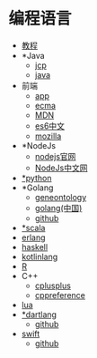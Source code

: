 #   编程语言

-   [教程](https://github.com/tuvtran/project-based-learning)
-   *Java
    -   [jcp](https://jcp.org/en/home/index)
    -   [java](http://www.oracle.com/technetwork/cn/java/index.html)
-   前端
    -   [app](app.md)
    -   [ecma](http://www.ecma-international.org/)
    -   [MDN](https://developer.mozilla.org/zh-CN/) 
    -   [es6中文](https://github.com/zhoushengmufc/es6)
    -   [mozilla](https://mozilla.github.io/)
-   *NodeJs
    -   [nodejs官网](https://nodejs.org/en/)
    -   [NodeJs中文网](http://nodejs.cn/)
-   [*python](https://www.python.org/)
-   *Golang
    -   [geneontology](http://www.geneontology.org/)
    -   [golang(中国)](https://studygolang.com/)
    -   [github](https://github.com/golang)
-   [*scala](https://www.scala-lang.org/)
-   [erlang](http://www.erlang.org/)
-   [haskell](https://www.haskell.org/)
-   [kotlinlang](http://kotlinlang.org/)
-   [R](https://www.r-project.org/)
-   C++
    -   [cplusplus](http://www.cplusplus.com/)
    -   [cppreference](https://en.cppreference.com/w/)
-   [lua](http://www.lua.org/)
-   [*dartlang](https://www.dartlang.org/)
    -   [github](https://github.com/dart-lang)
-   [swift](https://swift.org/)
    -   [github](https://github.com/apple/swift)
